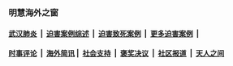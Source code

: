 
### 明慧海外之窗

####  [武汉肺炎](indexes/365.md?t=05202001) &nbsp;|&nbsp;  [迫害案例综述](indexes/328.md?t=05202001) &nbsp;|&nbsp; [迫害致死案例](indexes/277.md?t=05202001)  &nbsp;|&nbsp; [更多迫害案例](indexes/81.md?t=05202001)  &nbsp;|&nbsp; 
####  [时事评论](indexes/19.md?t=05202001) &nbsp;|&nbsp; [海外简讯](indexes/245.md?t=05202001)&nbsp;|&nbsp;  [社会支持](indexes/140.md?t=05202001) &nbsp;|&nbsp; [褒奖决议](indexes/282.md?t=05202001) &nbsp;|&nbsp; [社区报道](indexes/91.md?t=05202001)  &nbsp;|&nbsp; [天人之间](indexes/78.md?t=05202001) 

